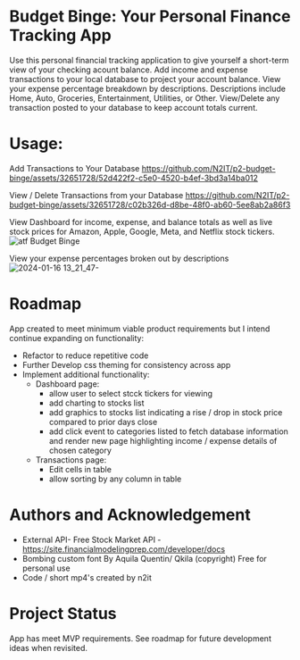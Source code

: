 # Budget Binge: Your Personal Finance Tracking App
Use this personal financial tracking application to give yourself a short-term view of your checking acount balance.
Add income and expense transactions to your local database to project your account balance.
View your expense percentage breakdown by descriptions. Descriptions include Home, Auto, Groceries, Entertainment, Utilities, or Other.
View/Delete any transaction posted to your database to keep account totals current.

# Usage:
Add Transactions to Your Database
https://github.com/N2IT/p2-budget-binge/assets/32651728/52d422f2-c5e0-4520-b4ef-3bd3a14ba012

View / Delete Transactions from your Database
https://github.com/N2IT/p2-budget-binge/assets/32651728/c02b326d-d8be-48f0-ab60-5ee8ab2a86f3

View Dashboard for income, expense, and balance totals as well as live stock prices for Amazon, Apple, Google, Meta, and Netflix stock tickers.
![atf Budget Binge](https://github.com/N2IT/p2-budget-binge/assets/32651728/51db4f93-469d-45e7-85cc-8b618ee956a0)

View your expense percentages broken out by descriptions
![2024-01-16 13_21_47-](https://github.com/N2IT/p2-budget-binge/assets/32651728/56b1fb02-d690-4695-a927-7c9869c00f4f)

# Roadmap
App created to meet minimum viable product requirements but I intend continue expanding on functionality:
- Refactor to reduce repetitive code
- Further Develop css theming for consistency across app
- Implement additional functionality:
    - Dashboard page:
      - allow user to select stcck tickers for viewing
      - add charting to stocks list
      - add graphics to stocks list indicating a rise / drop in stock price compared to prior days close
      - add click event to categories listed to fetch database information and render new page highlighting income / expense details of chosen category
    - Transactions page:
      - Edit cells in table
      - allow sorting by any column in table

# Authors and Acknowledgement
- External API- Free Stock Market API - https://site.financialmodelingprep.com/developer/docs
- Bombing  custom font By Aquila Quentin/ Qkila (copyright) Free for personal use
- Code / short mp4's created by n2it

# Project Status
App has meet MVP requirements. 
See roadmap for future development ideas when revisited.
